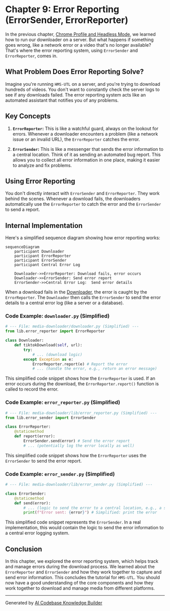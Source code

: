 # Chapter 9: Error Reporting (ErrorSender, ErrorReporter)

In the previous chapter, [Chrome Profile and Headless Mode](08_chrome_profile_and_headless_mode.md), we learned how to run our downloader on a server.  But what happens if something goes wrong, like a network error or a video that's no longer available?  That's where the error reporting system, using `ErrorSender` and `ErrorReporter`, comes in.

## What Problem Does Error Reporting Solve?

Imagine you're running `HMS-UTL` on a server, and you're trying to download hundreds of videos.  You don't want to constantly check the server logs to see if any downloads failed.  The error reporting system acts like an automated assistant that notifies you of any problems.

## Key Concepts

1. **`ErrorReporter`:** This is like a watchful guard, always on the lookout for errors.  Whenever a downloader encounters a problem (like a network issue or an invalid URL), the `ErrorReporter` catches the error.

2. **`ErrorSender`:** This is like a messenger that sends the error information to a central location.  Think of it as sending an automated bug report.  This allows you to collect all error information in one place, making it easier to analyze and fix problems.

## Using Error Reporting

You don't directly interact with `ErrorSender` and `ErrorReporter`. They work behind the scenes.  Whenever a download fails, the downloaders automatically use the `ErrorReporter` to catch the error and the `ErrorSender` to send a report.

## Internal Implementation

Here's a simplified sequence diagram showing how error reporting works:

```mermaid
sequenceDiagram
    participant Downloader
    participant ErrorReporter
    participant ErrorSender
    participant Central Error Log

    Downloader->>ErrorReporter: Download fails, error occurs
    Downloader->>ErrorSender: Send error report
    ErrorSender->>Central Error Log:  Send error details
```

When a download fails in the [Downloader](02_downloader.md), the error is caught by the `ErrorReporter`. The `Downloader` then calls the `ErrorSender` to send the error details to a central error log (like a server or a database).

### Code Example: `downloader.py` (Simplified)

```python
# --- File: media-downloader/downloader.py (Simplified) ---
from lib.error_reporter import ErrorReporter

class Downloader:
    def tiktokDownload(self, url):
        try:
            # ... (download logic)
        except Exception as e:
            ErrorReporter.report(e) # Report the error
            # ... (handle the error, e.g., return an error message)
```

This simplified code snippet shows how the `ErrorReporter` is used.  If an error occurs during the download, the `ErrorReporter.report()` function is called to record the error.

### Code Example: `error_reporter.py` (Simplified)

```python
# --- File: media-downloader/lib/error_reporter.py (Simplified) ---
from lib.error_sender import ErrorSender

class ErrorReporter:
    @staticmethod
    def report(error):
        ErrorSender.send(error) # Send the error report
        # ... (potentially log the error locally as well)
```

This simplified code snippet shows how the `ErrorReporter` uses the `ErrorSender` to send the error report.

### Code Example: `error_sender.py` (Simplified)

```python
# --- File: media-downloader/lib/error_sender.py (Simplified) ---

class ErrorSender:
    @staticmethod
    def send(error):
        # ... (logic to send the error to a central location, e.g., a server)
        print(f"Error sent: {error}") # Simplified: print the error
```

This simplified code snippet represents the `ErrorSender`.  In a real implementation, this would contain the logic to send the error information to a central error logging system.


## Conclusion

In this chapter, we explored the error reporting system, which helps track and manage errors during the download process. We learned about the `ErrorReporter` and `ErrorSender` and how they work together to capture and send error information. This concludes the tutorial for `HMS-UTL`.  You should now have a good understanding of the core components and how they work together to download and manage media from different platforms.


---

Generated by [AI Codebase Knowledge Builder](https://github.com/The-Pocket/Tutorial-Codebase-Knowledge)
